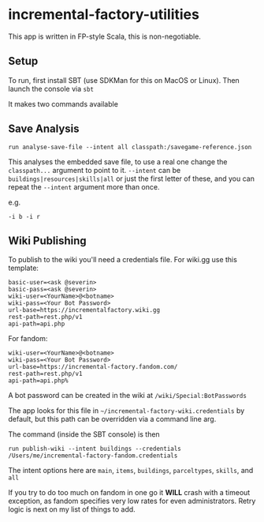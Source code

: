 # incremental-factory-utilities

This app is written in FP-style Scala, this is non-negotiable.

Setup
-----

To run, first install SBT (use SDKMan for this on MacOS or Linux).
Then launch the console via `sbt`

It makes two commands available

Save Analysis
-------------

    run analyse-save-file --intent all classpath:/savegame-reference.json

This analyses the embedded save file, to use a real one change the `classpath...`
argument to point to it.  `--intent` can be `buildings|resources|skills|all`
or just the first letter of these, and you can repeat the `--intent` argument more than once.

e.g.

    -i b -i r

Wiki Publishing
---------------

To publish to the wiki you'll need a credentials file. For wiki.gg use this template:

    basic-user=<ask @severin>
    basic-pass=<ask @severin>
    wiki-user=<YourName>@<botname>
    wiki-pass=<Your Bot Password>
    url-base=https://incrementalfactory.wiki.gg
    rest-path=rest.php/v1
    api-path=api.php

For fandom:

    wiki-user=<YourName>@<botname>
    wiki-pass=<Your Bot Password>
    url-base=https://incremental-factory.fandom.com/
    rest-path=rest.php/v1
    api-path=api.php%

A bot password can be created in the wiki at `/wiki/Special:BotPasswords`

The app looks for this file in `~/incremental-factory-wiki.credentials` by default,
but this path can be overridden via a command line arg.


The command (inside the SBT console) is then

    run publish-wiki --intent buildings --credentials /Users/me/incremental-factory-fandom.credentials

The intent options here are `main`, `items`, `buildings`, `parceltypes`, `skills`,  and `all`

If you try to do too much on fandom in one go it **WILL** crash with a timeout exception,
as fandom specifies very low rates for even administrators. Retry logic is next on
my list of things to add.